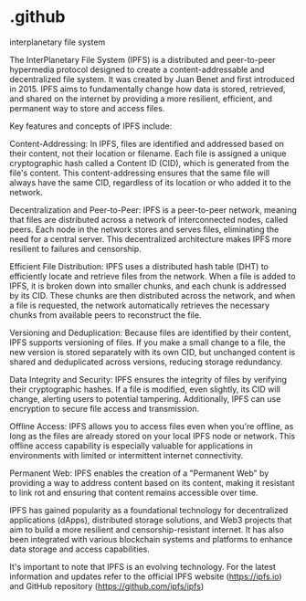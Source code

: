 # .github
interplanetary file system

The InterPlanetary File System (IPFS) is a distributed and peer-to-peer hypermedia protocol designed to create a content-addressable and decentralized file system. It was created by Juan Benet and first introduced in 2015. IPFS aims to fundamentally change how data is stored, retrieved, and shared on the internet by providing a more resilient, efficient, and permanent way to store and access files.

Key features and concepts of IPFS include:

Content-Addressing: In IPFS, files are identified and addressed based on their content, not their location or filename. Each file is assigned a unique cryptographic hash called a Content ID (CID), which is generated from the file's content. This content-addressing ensures that the same file will always have the same CID, regardless of its location or who added it to the network.

Decentralization and Peer-to-Peer: IPFS is a peer-to-peer network, meaning that files are distributed across a network of interconnected nodes, called peers. Each node in the network stores and serves files, eliminating the need for a central server. This decentralized architecture makes IPFS more resilient to failures and censorship.

Efficient File Distribution: IPFS uses a distributed hash table (DHT) to efficiently locate and retrieve files from the network. When a file is added to IPFS, it is broken down into smaller chunks, and each chunk is addressed by its CID. These chunks are then distributed across the network, and when a file is requested, the network automatically retrieves the necessary chunks from available peers to reconstruct the file.

Versioning and Deduplication: Because files are identified by their content, IPFS supports versioning of files. If you make a small change to a file, the new version is stored separately with its own CID, but unchanged content is shared and deduplicated across versions, reducing storage redundancy.

Data Integrity and Security: IPFS ensures the integrity of files by verifying their cryptographic hashes. If a file is modified, even slightly, its CID will change, alerting users to potential tampering. Additionally, IPFS can use encryption to secure file access and transmission.

Offline Access: IPFS allows you to access files even when you're offline, as long as the files are already stored on your local IPFS node or network. This offline access capability is especially valuable for applications in environments with limited or intermittent internet connectivity.

Permanent Web: IPFS enables the creation of a "Permanent Web" by providing a way to address content based on its content, making it resistant to link rot and ensuring that content remains accessible over time.

IPFS has gained popularity as a foundational technology for decentralized applications (dApps), distributed storage solutions, and Web3 projects that aim to build a more resilient and censorship-resistant internet. It has also been integrated with various blockchain systems and platforms to enhance data storage and access capabilities.

It's important to note that IPFS is an evolving technology. For the latest information and updates refer to the official IPFS website (https://ipfs.io) and GitHub repository (https://github.com/ipfs/ipfs)
